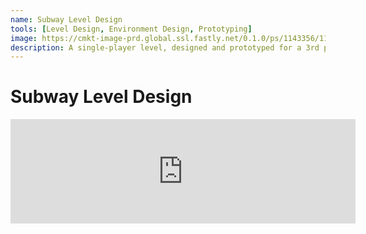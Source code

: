```yaml
---
name: Subway Level Design
tools: [Level Design, Environment Design, Prototyping]
image: https://cmkt-image-prd.global.ssl.fastly.net/0.1.0/ps/1143356/1160/772/m1/fpnw/wm0/creativemarket_image_front-.png?1459611806&s=04d4f811ceed88ca4716fd2551e93a36
description: A single-player level, designed and prototyped for a 3rd person shooter experience in mind. Complete with enemy placement and clutter.
---
```



Subway Level Design
===================

<iframe frameborder="0" src="https://artstn.co/p/4bkPJn" width="552" height="167"></iframe>